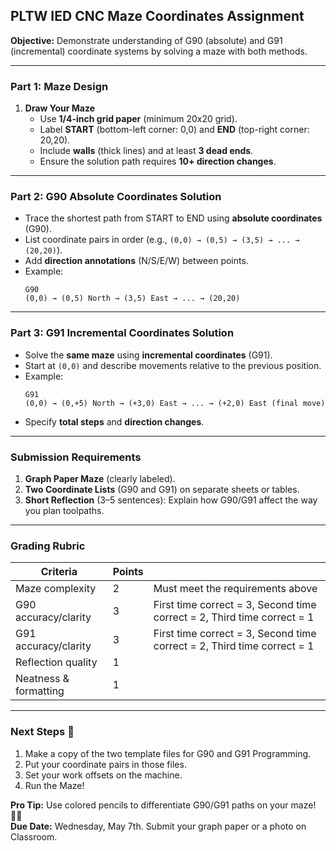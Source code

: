 ## PLTW IED CNC Maze Coordinates Assignment  
**Objective:** Demonstrate understanding of G90 (absolute) and G91 (incremental) coordinate systems by solving a maze with both methods.  

---

### Part 1: Maze Design  
1. **Draw Your Maze**  
   - Use **1/4-inch grid paper** (minimum 20x20 grid).  
   - Label **START** (bottom-left corner: 0,0) and **END** (top-right corner: 20,20).  
   - Include **walls** (thick lines) and at least **3 dead ends**.  
   - Ensure the solution path requires **10+ direction changes**.  

---

### Part 2: G90 Absolute Coordinates Solution  
- Trace the shortest path from START to END using **absolute coordinates** (G90).  
- List coordinate pairs in order (e.g., `(0,0) → (0,5) → (3,5) → ... → (20,20)`).  
- Add **direction annotations** (N/S/E/W) between points.  
- Example:  
  ```  
  G90  
  (0,0) → (0,5) North → (3,5) East → ... → (20,20)  
  ```

---

### Part 3: G91 Incremental Coordinates Solution  
- Solve the **same maze** using **incremental coordinates** (G91).  
- Start at `(0,0)` and describe movements relative to the previous position.  
- Example:  
  ```  
  G91  
  (0,0) → (0,+5) North → (+3,0) East → ... → (+2,0) East (final move)  
  ```
- Specify **total steps** and **direction changes**.  

---

### Submission Requirements  
1. **Graph Paper Maze** (clearly labeled).  
2. **Two Coordinate Lists** (G90 and G91) on separate sheets or tables.  
3. **Short Reflection** (3–5 sentences): Explain how G90/G91 affect the way you plan toolpaths.  

---

### Grading Rubric  
| Criteria               | Points |                                                                           |
|------------------------|--------|---------------------------------------------------------------------------|  
| Maze complexity        | 2      | Must meet the requirements above                                          |
| G90 accuracy/clarity   | 3      | First time correct = 3, Second time correct = 2, Third time correct = 1   |
| G91 accuracy/clarity   | 3      | First time correct = 3, Second time correct = 2, Third time correct = 1   |
| Reflection quality     | 1      |                                                                           |
| Neatness & formatting  | 1      |                                                                           |

---

### Next Steps :robot:
1. Make a copy of the two template files for G90 and G91 Programming.
2. Put your coordinate pairs in those files.
3. Set your work offsets on the machine.
4. Run the Maze!

**Pro Tip:** Use colored pencils to differentiate G90/G91 paths on your maze! 🔴🔵  
**Due Date:** Wednesday, May 7th.  Submit your graph paper or a photo on Classroom.
